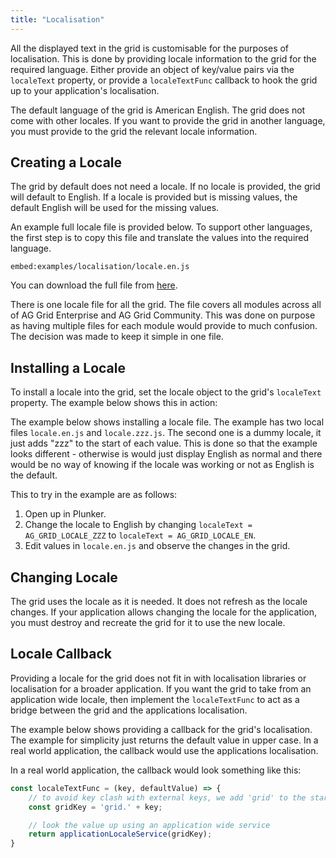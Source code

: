 ```yaml
---
title: "Localisation"
---
```


All the displayed text in the grid is customisable for the purposes of localisation. This is done by providing locale information to the grid for the required language. Either provide an object  of key/value pairs via the `localeText` property, or provide a `localeTextFunc` callback to hook the grid up to your application's localisation.

<api-documentation source='grid-properties/properties.json' section='localisation' config='{"overrideBottomMargin":"1rem"}'></api-documentation>

The default language of the grid is American English. The grid does not come with other locales. If you want to provide the grid in another language, you must provide to the grid the relevant  locale information.

## Creating a Locale

The grid by default does not need a locale. If no locale is provided, the grid will default to English. If a locale is provided but is missing values, the default English will be used for the missing values.

An example full locale file is provided below. To support other languages, the first step is to copy this file and translate the values into the required language.

`embed:examples/localisation/locale.en.js`

You can download the full file from [here](../../examples/localisation/localisation/locale.en.js).

There is one locale file for all the grid. The file covers all modules across all of AG Grid Enterprise and AG Grid Community. This was done on purpose as having multiple files for each module would provide to much confusion. The decision was made to keep it simple in one file.

## Installing a Locale

To install a locale into the grid, set the locale object to the grid's `localeText` property. The example below shows this in action:

The example below shows installing a locale file. The example has two local files `locale.en.js` and `locale.zzz.js`. The second one is a dummy locale, it just adds "zzz" to the start of each value. This is done so that the example looks different - otherwise is would just display English as normal and there would be no way of knowing if the locale was working or not as English is the default.

This to try in the example are as follows:

1. Open up in Plunker.
1. Change the locale to English by changing `localeText = AG_GRID_LOCALE_ZZZ` to `localeText = AG_GRID_LOCALE_EN`.
1. Edit values in `locale.en.js` and observe the changes in the grid.

<grid-example title='Localisation' name='localisation' type='generated' options='{ "enterprise": true, "modules": ["clientside", "menu", "columnpanel", "filterpanel", "setfilter", "csv", "excel", "charts", "clipboard", "range", "rowgrouping", "multifilter", "sidebar", "statusbar"], "exampleHeight": 650 }'></grid-example>

## Changing Locale

The grid uses the locale as it is needed. It does not refresh as the locale changes. If your application allows changing the locale for the application, you must destroy and recreate the grid for it to use the new locale.

## Locale Callback

Providing a locale for the grid does not fit in with localisation libraries or localisation for a broader application. If you want the grid to take from an application wide locale, then implement the `localeTextFunc` to act as a bridge between the grid and the applications localisation.

The example below shows providing a callback for the grid's localisation. The example for simplicity just returns the default value in upper case. In a real world application, the callback would use the applications localisation.

<grid-example title='Callback' name='callback' type='generated' options='{ "enterprise": true, "modules": ["clientside", "menu", "columnpanel", "filterpanel", "setfilter", "csv", "excel", "charts", "clipboard", "range", "rowgrouping", "multifilter", "sidebar", "statusbar"], "exampleHeight": 650 }'></grid-example>

In a real world application, the callback would look something like this:

```js
const localeTextFunc = (key, defaultValue) => {
    // to avoid key clash with external keys, we add 'grid' to the start of each key.
    const gridKey = 'grid.' + key;

    // look the value up using an application wide service
    return applicationLocaleService(gridKey);
}
```
